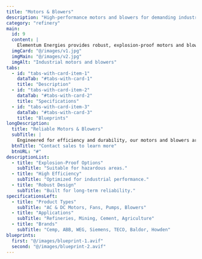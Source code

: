 ```yaml
---
title: "Motors & Blowers"
description: "High-performance motors and blowers for demanding industrial applications."
category: "refinery"
main:
  id: 9
  content: |
    Elementum Energies provides robust, explosion-proof motors and blowers, along with essential components like tri-metal bearing housings and couplings, designed to perform reliably in hazardous environments.
  imgCard: "@/images/v1.jpg"
  imgMain: "@/images/v2.jpg"
  imgAlt: "Industrial motors and blowers"
tabs:
  - id: "tabs-with-card-item-1"
    dataTab: "#tabs-with-card-1"
    title: "Description"
  - id: "tabs-with-card-item-2"
    dataTab: "#tabs-with-card-2"
    title: "Specifications"
  - id: "tabs-with-card-item-3"
    dataTab: "#tabs-with-card-3"
    title: "Blueprints"
longDescription:
  title: "Reliable Motors & Blowers"
  subTitle: |
    Engineered for efficiency and durability, our motors and blowers are ideal for critical applications in refineries, mining, and process industries.
  btnTitle: "Contact sales to learn more"
  btnURL: "#"
descriptionList:
  - title: "Explosion-Proof Options"
    subTitle: "Suitable for hazardous areas."
  - title: "High Efficiency"
    subTitle: "Optimized for industrial performance."
  - title: "Robust Design"
    subTitle: "Built for long-term reliability."
specificationsLeft:
  - title: "Product Types"
    subTitle: "AC & DC Motors, Fans, Pumps, Blowers"
  - title: "Applications"
    subTitle: "Refineries, Mining, Cement, Agriculture"
  - title: "Brands"
    subTitle: "Cemp, ABB, WEG, Siemens, TECO, Baldor, Howden"
blueprints:
  first: "@/images/blueprint-1.avif"
  second: "@/images/blueprint-2.avif"
---
```

